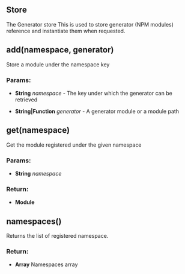 

<!-- Start lib/env/store.js -->

## Store

The Generator store
This is used to store generator (NPM modules) reference and instantiate them when
requested.

## add(namespace, generator)

Store a module under the namespace key

### Params: 

* **String** *namespace* - The key under which the generator can be retrieved

* **String|Function** *generator* - A generator module or a module path

## get(namespace)

Get the module registered under the given namespace

### Params: 

* **String** *namespace* 

### Return:

* **Module** 

## namespaces()

Returns the list of registered namespace.

### Return:

* **Array** Namespaces array

<!-- End lib/env/store.js -->

